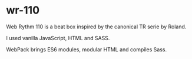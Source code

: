 # wr-110

Web Rythm 110 is a beat box inspired by the canonical TR serie by Roland.

I used vanilla JavaScript, HTML and SASS.

WebPack brings ES6 modules, modular HTML and compiles Sass.
